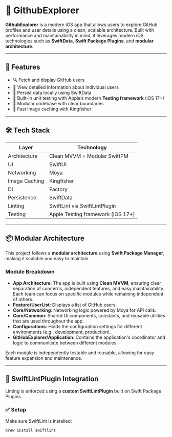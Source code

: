 # 📱 GithubExplorer

**GithubExplorer** is a modern iOS app that allows users to explore GitHub profiles and user details using a clean, scalable architecture. Built with performance and maintainability in mind, it leverages modern iOS technologies such as **SwiftData**, **Swift Package Plugins**, and **modular architecture**.

---

## 🚀 Features

- 🔍 Fetch and display GitHub users
- 👤 View detailed information about individual users
- 💾 Persist data locally using SwiftData
- 🧪 Built-in unit testing with Apple’s modern **Testing framework** (iOS 17+)
- 🧱 Modular codebase with clear boundaries
- 🎯 Fast image caching with Kingfisher

---

## 🛠 Tech Stack

| Layer         | Technology                              |
|--------------|------------------------------------------|
| Architecture | Clean MVVM + Modular SwiftPM             |
| UI           | SwiftUI                                  |
| Networking   | Moya                                     |
| Image Caching| Kingfisher                               |
| DI           | Factory                                  |
| Persistence  | SwiftData                                |
| Linting      | SwiftLint via SwiftLintPlugin            |
| Testing      | Apple Testing framework (iOS 17+)        |

---

## 📦 Modular Architecture

This project follows a **modular architecture** using **Swift Package Manager**, making it scalable and easy to maintain.

### Module Breakdown

- **App Architecture**: The app is built using **Clean MVVM**, ensuring clear separation of concerns, independent features, and easy maintainability. Each team can focus on specific modules while remaining independent of others.
- **Feature/UserList**: Displays a list of GitHub users.
- **Core/Networking**: Networking logic powered by Moya for API calls.
- **Core/Common**: Shared UI components, constants, and reusable utilities that are used throughout the app.
- **Configurations**: Holds the configuration settings for different environments (e.g., development, production).
- **GitHubExplorer/Application**: Contains the application's coordinator and logic to communicate between different modules.

Each module is independently testable and reusable, allowing for easy feature expansion and maintenance.

---

## 🧰 SwiftLintPlugin Integration

Linting is enforced using a **custom SwiftLintPlugin** built on Swift Package Plugins.

### ✅ Setup

Make sure SwiftLint is installed:

```bash
brew install swiftlint
